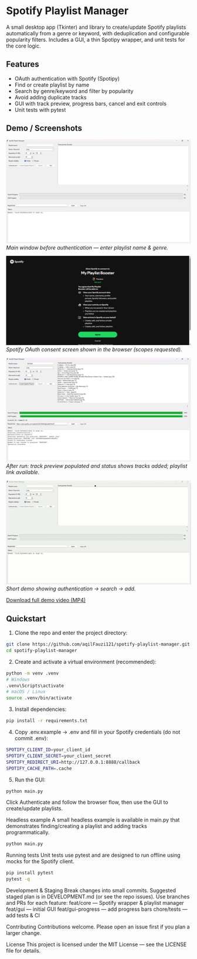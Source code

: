 # Spotify Playlist Manager

A small desktop app (Tkinter) and library to create/update Spotify playlists automatically from a genre or keyword, with deduplication and configurable popularity filters. Includes a GUI, a thin Spotipy wrapper, and unit tests for the core logic.

## Features
- OAuth authentication with Spotify (Spotipy)
- Find or create playlist by name
- Search by genre/keyword and filter by popularity
- Avoid adding duplicate tracks
- GUI with track preview, progress bars, cancel and exit controls
- Unit tests with pytest

## Demo / Screenshots
![App ready](assets/screenshots/app-ready.png)
*Main window before authentication — enter playlist name & genre.*

![Auth consent](assets/screenshots/auth-consent.png)
*Spotify OAuth consent screen shown in the browser (scopes requested).*

![App success](assets/screenshots/app-succes.png)
*After run: track preview populated and status shows tracks added; playlist link available.*

![Quick demo](assets/gifs/demo.gif)
*Short demo showing authentication → search → add.*


[Download full demo video (MP4)](https://github.com/aqilFauzi121/spotify-playlist-manager/releases/latest/download/demo.mp4)

## Quickstart
1. Clone the repo and enter the project directory:
```bash
git clone https://github.com/aqilFauzi121/spotify-playlist-manager.git
cd spotify-playlist-manager
```

2. Create and activate a virtual environment (recommended):
```bash
python -m venv .venv
# Windows
.venv\Scripts\activate
# macOS / Linux
source .venv/bin/activate
```

3. Install dependencies:
```bash
pip install -r requirements.txt
```

4. Copy .env.example → .env and fill in your Spotify credentials (do not commit .env):
```bash
SPOTIFY_CLIENT_ID=your_client_id
SPOTIFY_CLIENT_SECRET=your_client_secret
SPOTIFY_REDIRECT_URI=http://127.0.0.1:8888/callback
SPOTIFY_CACHE_PATH=.cache
```

5. Run the GUI:
```bash
python main.py
```
Click Authenticate and follow the browser flow, then use the GUI to create/update playlists.

Headless example
A small headless example is available in main.py that demonstrates finding/creating a playlist and adding tracks programmatically.
```bash
python main.py
```

Running tests
Unit tests use pytest and are designed to run offline using mocks for the Spotify client.
```bash
pip install pytest
pytest -q
```

Development & Staging
Break changes into small commits. Suggested staged plan is in DEVELOPMENT.md (or see the repo issues). Use branches and PRs for each feature:
feat/core — Spotify wrapper & playlist manager
feat/gui — initial GUI
feat/gui-progress — add progress bars
chore/tests — add tests & CI

Contributing
Contributions welcome. Please open an issue first if you plan a larger change.

License
This project is licensed under the MIT License — see the LICENSE file for details.
